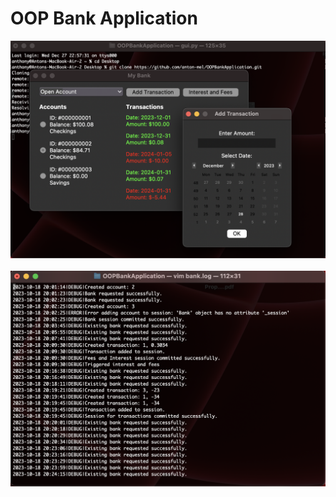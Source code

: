 # OOP Bank Application

![GUI Preview Image](./Preview.png)
<br/><br/>
![Logs Preview Image](./LogsPreview.png)
